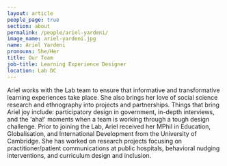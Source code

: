 ```yaml
---
layout: article
people_page: true
section: about
permalink: /people/ariel-yardeni/
image_name: ariel-yardeni.jpg
name: Ariel Yardeni
pronouns: She/Her
title: Our Team
job-title: Learning Experience Designer
location: Lab DC
---
```


Ariel works with the Lab team to ensure that informative and transformative learning experiences take place. She also brings her love of social science research and ethnography into projects and partnerships. Things that bring Ariel joy include: participatory design in government, in-depth interviews, and the 'aha!' moments when a team is working through a tough design challenge. Prior to joining the Lab, Ariel received her MPhil in Education, Globalisation, and International Development from the University of Cambridge. She has worked on research projects focusing on practitioner/patient communications at public hospitals, behavioral nudging interventions, and curriculum design and inclusion.
